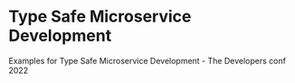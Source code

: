 # Type Safe Microservice Development
Examples for Type Safe Microservice Development - The Developers conf 2022
